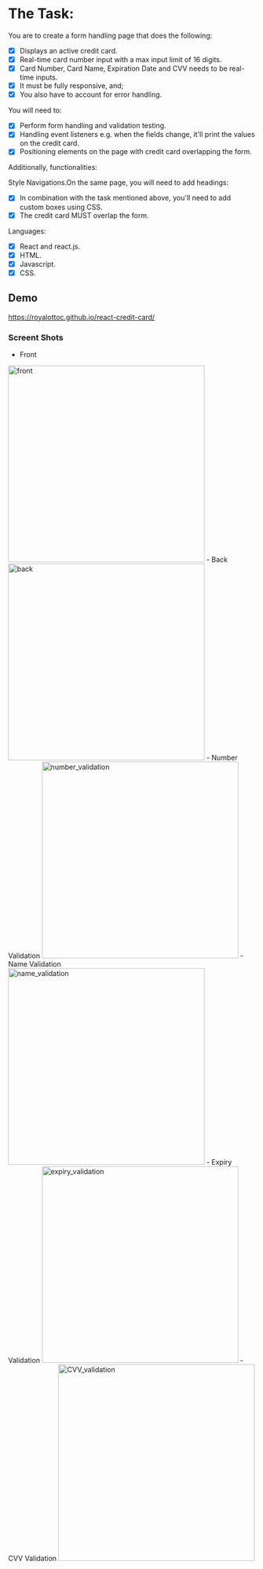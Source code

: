 # The Task:

You are to create a form handling page that does the following:

- [x] Displays an active credit card.
- [x] Real-time card number input with a max input limit of 16 digits.
- [x] Card Number, Card Name, Expiration Date and CVV needs to be real-time inputs.
- [x] It must be fully responsive, and;
- [x] You also have to account for error handling.

You will need to:

- [x] Perform form handling and validation testing.
- [x] Handling event listeners e.g. when the fields change, it'll print the values on the credit card.
- [x] Positioning elements on the page with credit card overlapping the form.

Additionally, functionalities:

Style Navigations.On the same page, you will need to add headings:

- [x] In combination with the task mentioned above, you'll need to add custom boxes using CSS.
- [x] The credit card MUST overlap the form.

Languages:

- [x] React and react.js.
- [x] HTML.
- [x] Javascript.
- [x] CSS.

## Demo

https://royalottoc.github.io/react-credit-card/

### Screent Shots

- Front
<img width="400" alt="front" src="https://user-images.githubusercontent.com/53434429/110063596-8a73c300-7dbf-11eb-839e-bb5f9a9572b0.png">
- Back
<img width="400" alt="back" src="https://user-images.githubusercontent.com/53434429/110063593-89db2c80-7dbf-11eb-8b7b-10cccd0f1599.png">
- Number Validation
<img width="400" alt="number_validation" src="https://user-images.githubusercontent.com/53434429/110063590-89429600-7dbf-11eb-903c-f8aaeecb748e.png">
- Name Validation
<img width="400" alt="name_validation" src="https://user-images.githubusercontent.com/53434429/110063586-88116900-7dbf-11eb-98c0-383e48c5003f.png">
- Expiry Validation
<img width="400" alt="expiry_validation" src="https://user-images.githubusercontent.com/53434429/110063583-86e03c00-7dbf-11eb-8e20-bb01a50ef862.png">
- CVV Validation
<img width="400" alt="CVV_validation" src="https://user-images.githubusercontent.com/53434429/110063577-847de200-7dbf-11eb-8db5-8e20ada80a73.png">
